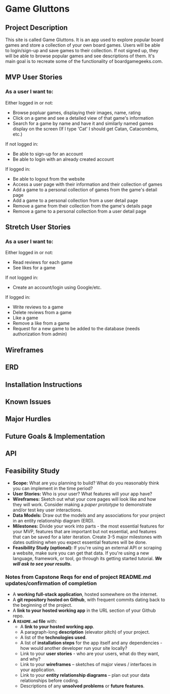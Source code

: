 # Game Gluttons

## Project Description
This site is called Game Gluttons. It is an app used to explore popular board games and store a collection of your own board games. Users will be able to login/sign-up and save games to their collection. If not signed up, they will be able to browse popular games and see descriptions of them.  It's main goal is to recreate some of the functionality of boardgamegeeks.com. 

## MVP User Stories
### As a user I want to:
Either logged in or not:
- Browse popluar games, displaying their images, name, rating
- Click on a game and see a detailed view of that game's information
- Search for a game by name and have it and similarly named games display on the screen (If I type 'Cat' I should get Catan, Catacombms, etc.)

If not logged in:
- Be able to sign-up for an account
- Be able to login with an already created account

If logged in:
- Be able to logout from the website
- Access a user page with their information and their collection of games
- Add a game to a personal collection of games from the game's detail page
- Add a game to a personal collection from a user detail page
- Remove a game from their collection from the game's details page
- Remove a game to a personal collection from a user detail page

## Stretch User Stories
### As a user I want to:
Either logged in or not:
- Read reviews for each game
- See likes for a game

If not logged in:
- Create an account/login using Google/etc.

If logged in:
- Write reviews to a game
- Delete reviews from a game
- Like a game
- Remove a like from a game
- Request for a new game to be added to the database (needs authorization from admin)

## Wireframes

## ERD

## Installation Instructions

## Known Issues

## Major Hurdles

## Future Goals & Implementation

## API

## Feasibility Study




- **Scope:** What are you planning to build? What do you reasonably think you can implement in the time period?
- **User Stories:** Who is your user? What features will your app have?
- **Wireframes:** Sketch out what your core pages will look like and how they will work. Consider making a *paper prototype* to demonstrate and/or test key user interactions.
- **Data Models:** Draw out the models and any associations for your project in an entity relationship diagram (ERD).
- **Milestones:** Divide your work into parts - the most essential features for your MVP, features that are important but not essential, and features that can be saved for a later iteration. Create 3-5 major milestones with dates outlining when you expect essential features will be done.
- **Feasibility Study (optional):** If you're using an external API or scraping a website, make sure you can get that data. If you're using a new language, framework, or tool, go through its getting started tutorial. ***We will ask to see your results.***

### Notes from Capstone Reqs for end of project README.md updates/confirmation of completion
- A **working full-stack application**, hosted somewhere on the internet.
- A **git repository hosted on Github**, with frequent commits dating back to the beginning of the project.
- A **link to your hosted working app** in the URL section of your Github repo.
- **A `README.md` file** with:
    - A **link to your hosted working app**.
    - A paragraph-long **description** (elevator pitch) of your project.
    - A list of the **technologies used**.
    - A list of **installation steps** for the app itself and any dependencies - how would another developer run your site locally?
    - Link to your **user stories** - who are your users, what do they want, and why?
    - Link to your **wireframes** – sketches of major views / interfaces in your application.
    - Link to your **entity relationship diagrams** – plan out your data relationships before coding.
    - Descriptions of any **unsolved problems** or **future features**.

